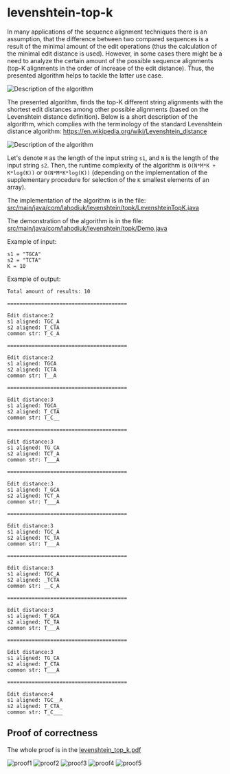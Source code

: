 # levenshtein-top-k

In many applications of the sequence alignment techniques there is an assumption, that the difference between two compared sequences is a result of the minimal amount of the edit operations (thus the calculation of the minimal edit distance is used). However, in some cases there might be a need to analyze the certain amount of the possible sequence alignments (top-K alignments in the order of increase of the edit distance). Thus, the presented algorithm helps to tackle the latter use case.

![Description of the algorithm](img/illustration.png)

The presented algorithm, finds the top-K different string alignments with the shortest edit distances among other possible alignments (based on the Levenshtein distance definition).
Below is a short description of the algorithm, which complies with the terminology of the standard Levenshtein distance algorithm: https://en.wikipedia.org/wiki/Levenshtein_distance

![Description of the algorithm](img/description.png)

Let's denote `M` as the length of the input string `s1`, and `N` is the length of the input string `s2`.
Then, the runtime complexity of the algorithm is `O(N*M*K + K*log(K))` or `O(N*M*K*log(K))` (depending on the implementation of the supplementary procedure for selection of the `K` smallest elements of an array).

The implementation of the algorithm is in the file: [src/main/java/com/lahodiuk/levenshtein/topk/LevenshteinTopK.java](src/main/java/com/lahodiuk/levenshtein/topk/LevenshteinTopK.java)

The demonstration of the algorithm is in the file: [src/main/java/com/lahodiuk/levenshtein/topk/Demo.java](src/main/java/com/lahodiuk/levenshtein/topk/Demo.java)

Example of input:
```text
s1 = "TGCA"
s2 = "TCTA"
K = 10
```

Example of output:
```text
Total amount of results: 10

=======================================

Edit distance:2
s1 aligned: TGC_A
s2 aligned: T_CTA
common str: T_C_A

=======================================

Edit distance:2
s1 aligned: TGCA
s2 aligned: TCTA
common str: T__A

=======================================

Edit distance:3
s1 aligned: TGCA_
s2 aligned: T_CTA
common str: T_C__

=======================================

Edit distance:3
s1 aligned: TG_CA
s2 aligned: TCT_A
common str: T___A

=======================================

Edit distance:3
s1 aligned: T_GCA
s2 aligned: TCT_A
common str: T___A

=======================================

Edit distance:3
s1 aligned: TGC_A
s2 aligned: TC_TA
common str: T___A

=======================================

Edit distance:3
s1 aligned: TGC_A
s2 aligned: _TCTA
common str: __C_A

=======================================

Edit distance:3
s1 aligned: T_GCA
s2 aligned: TC_TA
common str: T___A

=======================================

Edit distance:3
s1 aligned: TG_CA
s2 aligned: T_CTA
common str: T___A

=======================================

Edit distance:4
s1 aligned: TGC__A
s2 aligned: T_CTA_
common str: T_C___
```
## Proof of correctness

The whole proof is in the [levenshtein_top_k.pdf](levenshtein_top_k.pdf)

![proof1](img/proof1.png)
![proof2](img/proof2.png)
![proof3](img/proof3.png)
![proof4](img/proof4.png)
![proof5](img/proof5.png)
